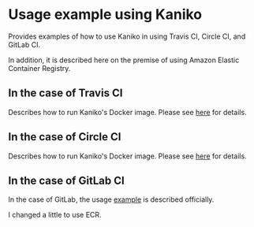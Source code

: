 # Usage example using Kaniko

Provides examples of how to use Kaniko in using Travis CI, Circle CI, and GitLab CI.

In addition, it is described here on the premise of using Amazon Elastic Container Registry.

## In the case of Travis CI

Describes how to run Kaniko's Docker image. Please see [here](https://github.com/chimame/kaniko-example/blob/master/.travis.yml) for details.

## In the case of Circle CI

Describes how to run Kaniko's Docker image. Please see [here](https://github.com/chimame/kaniko-example/blob/master/.circleci/config.yml) for details.

## In the case of GitLab CI

In the case of GitLab, the usage [example](https://docs.gitlab.com/ee/ci/docker/using_kaniko.html) is described officially.

I changed a little to use ECR.
